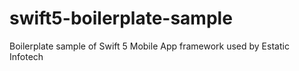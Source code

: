 # swift5-boilerplate-sample
Boilerplate sample of Swift 5 Mobile App framework used by Estatic Infotech
